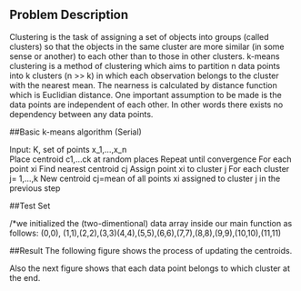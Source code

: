 ## Problem Description 

Clustering is the task of assigning a set of objects into groups (called clusters) so that the objects in the same cluster are more similar (in some sense or another) to each other than to those in other clusters. k-means clustering is a method of clustering which aims to partition n data points into k clusters (n >> k) in which each observation belongs to the cluster with the nearest mean.  The nearness is calculated by distance function which is Euclidian distance. One important assumption to be made is the data points are independent of each other. In other words there exists no dependency between any data points. 

##Basic  k-means algorithm (Serial)

Input: K, set of points x_1,…,x_n<br>
Place centroid c1,…ck at random places 
Repeat until convergence 
	For each point xi
		Find nearest centroid cj
		Assign point xi to cluster j
	For each cluster j= 1,…,k
		New centroid cj=mean of all points xi assigned to cluster j in the previous step

##Test Set 

/*we initialized the (two-dimentional) data array inside our main function as follows:
(0,0), (1,1),(2,2),(3,3)(4,4),(5,5),(6,6),(7,7),(8,8),(9,9),(10,10),(11,11)


##Result
The following figure shows the process of updating the centroids.

Also the next figure shows that each data point belongs to which cluster at the end. 

